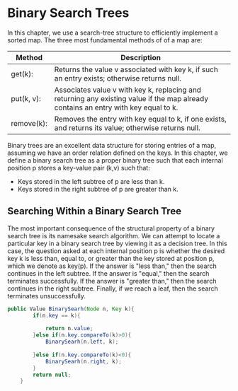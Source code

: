 
# Binary Search Trees
In this chapter, we use a search-tree structure to efficiently implement a sorted map. The three most fundamental methods of of a map are:

| Method     | Description                                                                                                                         |
|------------|-------------------------------------------------------------------------------------------------------------------------------------|
| get(k):    | Returns the value v associated with key k, if such an entry exists; otherwise returns null.                                         |
| put(k, v): | Associates value v with key k, replacing and returning any existing value if the map already contains an entry with key equal to k. |
| remove(k): | Removes the entry with key equal to k, if one exists, and returns its value; otherwise returns null.                                |



Binary trees are an excellent data structure for storing entries of a map, assuming we have an order relation defined on the keys. In this chapter, we define a binary search tree as a proper binary tree such that each internal position p stores a key-value pair (k,v) such that:
* Keys stored in the left subtree of p are less than k.
* Keys stored in the right subtree of p are greater than k.


## Searching Within a Binary Search Tree
The most important consequence of the structural property of a binary search tree is its namesake search algorithm. We can attempt to locate a particular key in a binary search tree by viewing it as a decision tree. In this case, the question asked at each internal position p is whether the desired key k is less than, equal to, or greater than the key stored at position p, which we denote as key(p). If the answer is "less than," then the search continues in the left subtree. If the answer is "equal," then the search terminates successfully. If the answer is "greater than," then the search continues in the right subtree. Finally, if we reach a leaf, then the search terminates unsuccessfully.

```JAVA
public Value BinarySearh(Node n, Key k){
		if(n.key == k){
			
			return n.value;
		}else if(n.key.compareTo(k)>0){
			BinarySearh(n.left, k);
			
		}else if(n.key.compareTo(k)<0){
			BinarySearh(n.right, k);
		}
		return null;
	}
```
